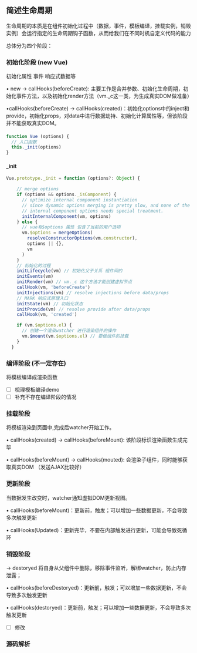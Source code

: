 ## 简述生命周期

生命周期的本质是在组件初始化过程中（数据，事件，模板编译，挂载实例，销毁实例）会运行指定的生命周期钩子函数，从而给我们在不同时机自定义代码的能力

总体分为四个阶段：

### 初始化阶段 (new Vue)
  初始化属性 事件 响应式数据等

• new -> callHooks(beforeCreate): 主要工作是合并参数、初始化生命周期，初始化事件方法，以及初始化render方法（vm._c这一类，为生成真实DOM做准备）

•callHooks(beforeCreate) -> callHooks(created)：初始化options中的inject和provide，初始化props，对data中进行数据劫持、初始化计算属性等，但该阶段并不能获取真实DOM。

#### 
```js
function Vue (options) {
  // 入口函数
  this._init(options)
}
```

#### _init 
```js
Vue.prototype._init = function (options?: Object) {

    // merge options
    if (options && options._isComponent) {
      // optimize internal component instantiation
      // since dynamic options merging is pretty slow, and none of the
      // internal component options needs special treatment.
      initInternalComponent(vm, options)
    } else {
      // vue有$options 属性 包含了当前的用户选项
      vm.$options = mergeOptions(
        resolveConstructorOptions(vm.constructor),
        options || {},
        vm
      )
    }
    // 初始化的过程
    initLifecycle(vm) // 初始化父子关系 组件间的
    initEvents(vm)
    initRender(vm) // vm._c 这个方法才能创建虚拟节点
    callHook(vm, 'beforeCreate')
    initInjections(vm) // resolve injections before data/props
    // MARK 响应式原理入口
    initState(vm) // 初始化状态
    initProvide(vm) // resolve provide after data/props
    callHook(vm, 'created')

    if (vm.$options.el) {      
      // 创建一个渲染watcher 进行渲染组件的操作
      vm.$mount(vm.$options.el) // 要做组件的挂载
    }
  }
```

### 编译阶段 (不一定存在)
  
  将模板编译成渲染函数

* [ ] 梳理模板编译demo
* [ ] 补充不存在编译阶段的情况

### 挂载阶段 

将模板渲染到页面中,完成后watcher开始工作。

• callHooks(created) -> callHooks(beforeMount): 该阶段标识渲染函数生成完毕

• callHooks(beforeMount) -> callHooks(mouted): 会渲染子组件，同时能够获取真实DOM （发送AJAX比较好）

### 更新阶段 

当数据发生改变时，watcher通知虚拟DOM更新视图。

• callHooks(beforeMount)：更新前，触发；可以增加一些数据更新，不会导致多次触发更新

• callHooks(Updated)：更新完毕，不要在内部触发进行更新，可能会导致死循环

### 销毁阶段
 -> destoryed
将自身从父组件中删除，移除事件监听，解绑watcher，防止内存泄露；

• callHooks(beforeDestoryed)：更新前，触发；可以增加一些数据更新，不会导致多次触发更新

• callHooks(destoryed)：更新前，触发；可以增加一些数据更新，不会导致多次触发更新

* [ ] 修改


### 源码解析
